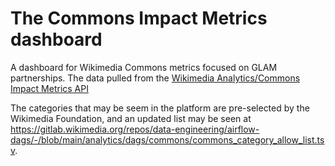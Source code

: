 # The Commons Impact Metrics dashboard

A dashboard for Wikimedia Commons metrics focused on GLAM partnerships. 
The data pulled from the [Wikimedia Analytics/Commons Impact Metrics API](https://doc.wikimedia.org/generated-data-platform/aqs/analytics-api/reference/commons.html")

The categories that may be seem in the platform are pre-selected by the Wikimedia Foundation, and an updated list may be seen at https://gitlab.wikimedia.org/repos/data-engineering/airflow-dags/-/blob/main/analytics/dags/commons/commons_category_allow_list.tsv.
